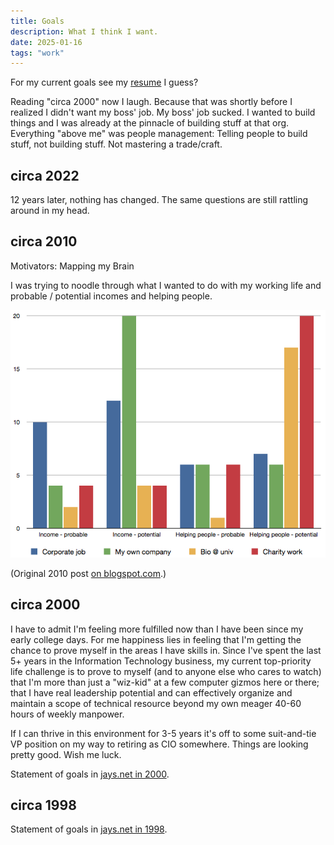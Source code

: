 ```yaml
---
title: Goals
description: What I think I want.
date: 2025-01-16
tags: "work"
---
```


For my current goals see my [resume](/blog/resume) I guess?

Reading "circa 2000" now I laugh. Because that was shortly before I
realized I didn't want my boss' job. My boss' job sucked. I wanted
to build things and I was already at the pinnacle of building stuff
at that org. Everything "above me" was people management: Telling
people to build stuff, not building stuff.
Not mastering a trade/craft.

## circa 2022

12 years later, nothing has changed. The same questions are still
rattling around in my head.

## circa 2010

Motivators: Mapping my Brain

I was trying to noodle through what I wanted to do with
my working life and probable / potential incomes and helping people.

<img src="./Motivators.png" alt="multi-bar chart roughly trying to break down my guesses regarding income vs. helping people, potential vs. probable, for 4 career paths">

(Original 2010 post [on blogspot.com](https://headrattle.blogspot.com/2010/06/motivators-mapping-my-brain.html).)

## circa 2000

I have to admit I'm feeling more fulfilled now than I have been
since my early college days. For me happiness lies in feeling that
I'm getting the chance to prove myself in the areas I have skills in.
Since I've spent the last 5+ years in the Information Technology
business, my current top-priority life challenge is to prove to myself
(and to anyone else who cares to watch) that
I'm more than just a "wiz-kid" at a few computer gizmos
here or there; that I have real leadership potential and can effectively
organize and maintain a scope of technical resource beyond my own
meager 40-60 hours of weekly manpower.

If I can thrive in this environment for 3-5 years it's off to some
suit-and-tie VP position on my way to retiring as CIO somewhere.
Things are looking pretty good. Wish me luck.

Statement of goals in [jays.net in 2000](http://jays.net/archives/2000/retired2/oldindex.html).

## circa 1998

Statement of goals in [jays.net in 1998](http://jays.net/archives/1998/retired/oldindex.html).
